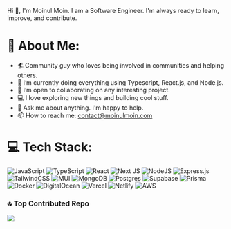 <!--
**moinulmoin/moinulmoin** is a ✨ _special_ ✨ repository because its `README.md` (this file) appears on your GitHub profile. -->

Hi 👋, I'm Moinul Moin. I am a Software Engineer. I'm always ready to learn, improve, and contribute. 

# 💫 About Me:
- 🏄‍ Community guy who loves being involved in communities and helping others.
- 🌱 I’m currently doing everything using Typescript, React.js, and Node.js.
- 👯 I’m open to collaborating on any interesting project.
- 💻 I love exploring new things and building cool stuff.
- 💬 Ask me about anything. I'm happy to help.
- 📫 How to reach me: [contact@moinulmoin.com](mailto:contact@moinulmoin.com)

# 💻 Tech Stack:
![JavaScript](https://img.shields.io/badge/javascript-%23323330.svg?style=plastic&logo=javascript&logoColor=%23F7DF1E) ![TypeScript](https://img.shields.io/badge/typescript-%23007ACC.svg?style=plastic&logo=typescript&logoColor=white) ![React](https://img.shields.io/badge/react-%2320232a.svg?style=plastic&logo=react&logoColor=%2361DAFB) ![Next JS](https://img.shields.io/badge/Next-black?style=plastic&logo=next.js&logoColor=white) ![NodeJS](https://img.shields.io/badge/node.js-6DA55F?style=plastic&logo=node.js&logoColor=white) ![Express.js](https://img.shields.io/badge/express.js-%23404d59.svg?style=plastic&logo=express&logoColor=%2361DAFB) ![TailwindCSS](https://img.shields.io/badge/tailwindcss-%2338B2AC.svg?style=plastic&logo=tailwind-css&logoColor=white) ![MUI](https://img.shields.io/badge/MUI-%230081CB.svg?style=plastic&logo=material-ui&logoColor=white) ![MongoDB](https://img.shields.io/badge/MongoDB-%234ea94b.svg?style=plastic&logo=mongodb&logoColor=white) ![Postgres](https://img.shields.io/badge/postgres-%23316192.svg?style=plastic&logo=postgresql&logoColor=white) ![Supabase](https://img.shields.io/badge/Supabase-3ECF8E?style=plastic&logo=supabase&logoColor=white) ![Prisma](https://img.shields.io/badge/Prisma-3982CE?style=plastic&logo=prisma&logoColor=white) ![Docker](https://img.shields.io/badge/docker-%230db7ed.svg?style=plastic&logo=docker&logoColor=white) ![DigitalOcean](https://img.shields.io/badge/DigitalOcean-%230167ff.svg?style=plastic&logo=digitalOcean&logoColor=white) ![Vercel](https://img.shields.io/badge/vercel-%23000000.svg?style=plastic&logo=vercel&logoColor=white) ![Netlify](https://img.shields.io/badge/netlify-%23000000.svg?style=plastic&logo=netlify&logoColor=#00C7B7) ![AWS](https://img.shields.io/badge/AWS-%23FF9900.svg?style=plastic&logo=amazon-aws&logoColor=white)

### 🔝 Top Contributed Repo
![](https://github-contributor-stats.vercel.app/api?username=moinulmoin&limit=5&theme=tokyonight&combine_all_yearly_contributions=true)
